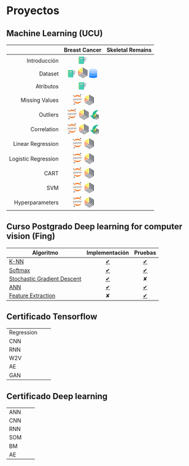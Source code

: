 # Proyectos

## Machine Learning (UCU)

|                     | Breast Cancer       | Skeletal Remains   | 
|--------------------:|:-------------------:|:------------------:|
| Introducción        | [![RM](./img/dc.png)][1]  |   |
| Dataset             | [![DOC](./img/dc.png)][2] [![RM](./img/rm.png)][3] [![Dataset](./img/dd.png)][23] |   |
| Atributos           | [![RM](./img/dc.png)][4]  |   |
| Missing Values      | [![RM](./img/jn.png)][5] [![RM](./img/rm.png)][6]   |   |
| Outliers            | [![RM](./img/jn.png)][7] [![RM](./img/rm.png)][8] [![RM](./img/rd.png)][21]   |   |
| Correlation         | [![RM](./img/jn.png)][19] [![RM](./img/rm.png)][20] [![RM](./img/rd.png)][22] |   |
| Linear Regression   | [![RM](./img/jn.png)][9] [![RM](./img/rm.png)][10]  |   |
| Logistic Regression | [![RM](./img/jn.png)][11] [![RM](./img/rm.png)][12] |   |
| CART                | [![RM](./img/jn.png)][13] [![RM](./img/rm.png)][14] |   |
| SVM                 | [![RM](./img/jn.png)][15] [![RM](./img/rm.png)][16] |   |
| Hyperparameters     | [![RM](./img/jn.png)][17] [![RM](./img/rm.png)][18] |   |

[1]: ./proyects/breast-cancer/1_introduction.md
[2]: ./proyects/breast-cancer/2_dataset.md
[23]: https://drive.google.com/file/d/1N31jS36zYpPMVXFy1AqcbxCgJodye0bW/view?usp=sharing
[3]: ./proyects/breast-cancer/2_dataset_rapidminer.md
[4]: ./proyects/breast-cancer/3_attributes_text.md
[5]: ./proyects/breast-cancer/4_missing_values_code.md
[6]: ./proyects/breast-cancer/4_missing_values_rapidminer.md
[7]: ./proyects/breast-cancer/5_outliers_code.md
[21]: https://drive.google.com/file/d/1Wl7EbF4hMsidKGcm8Fr6wGTw0x5GIgNd/view?usp=sharing
[19]: ./proyects/breast-cancer/6_correlation_code.md
[20]: ./proyects/breast-cancer/6_correlation_rapidminer.md
[22]: https://drive.google.com/file/d/1LrBDKFolKlYzN1JeliW61lSSXrE3CbWm/view?usp=sharing
[8]: ./proyects/breast-cancer/5_outliers_rapidminer.md
[9]: ./proyects/breast-cancer/
[10]: ./proyects/breast-cancer/
[11]: ./proyects/breast-cancer/8_logistic_regression_code.md
[12]: ./proyects/breast-cancer/
[13]: ./proyects/breast-cancer/7_CART_code.md
[14]: ./proyects/breast-cancer/
[15]: ./proyects/breast-cancer/
[16]: ./proyects/breast-cancer/
[17]: ./proyects/breast-cancer/
[18]: ./proyects/breast-cancer/





## Curso Postgrado Deep learning for computer vision (Fing)

| Algoritmo | Implementación | Pruebas |  
|-----------|:--------------:|:-------:|
| [K-NN](./proyects/deep-learning/k-nn.md) | [✔](./proyects/deep-learning/knn-implementation.md) | [✔](./proyects/deep-learning/k-nn.md)  |
| [Softmax](./proyects/deep-learning/softmax.md) | [✔](./proyects/deep-learning/softmax-implementation.md) | [✔](./proyects/deep-learning/softmax.md) |
| [Stochastic Gradient Descent](./proyects/deep-learning/stochastic-gradient-descent.md)  | [✔](./proyects/deep-learning/stochastic-gradient-descent.md#linear-classifier-&-sgd-implementation) | ✘ |
| [ANN](./proyects/deep-learning/ann.md) | [✔](./proyects/deep-learning/ann-implementation.md) | [✔](./proyects/deep-learning/ann.md) | 
| [Feature Extraction](./proyects/deep-learning/image-feature.md) | ✘ | [✔](./proyects/deep-learning/image-features.md) | 

## Certificado Tensorflow

|  | |  | 
|:--|:---:|:----:|
| Regression | | |
| CNN  | | |
| RNN  | | |
| W2V  | | | 
| AE   | | | 
| GAN  | | | 

## Certificado Deep learning

|      |   |   | 
|:-----|:-:|:-:|
| ANN  | | |
| CNN  | | |
| RNN  | | |
| SOM  | | |
| BM   | | |
| AE   | | |

